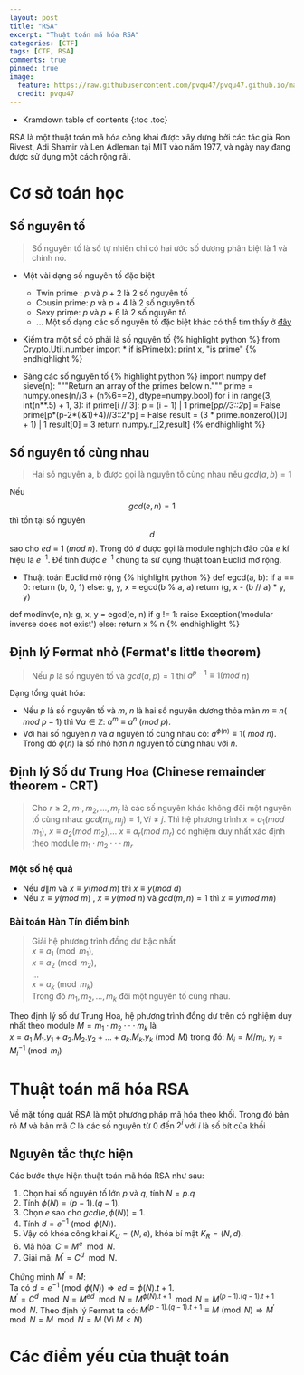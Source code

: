 ```yaml
---
layout: post
title: "RSA"
excerpt: "Thuật toán mã hóa RSA"
categories: [CTF]
tags: [CTF, RSA]
comments: true
pinned: true
image:
  feature: https://raw.githubusercontent.com/pvqu47/pvqu47.github.io/master/img/rsa-ctf.png
  credit: pvqu47
---
```

* Kramdown table of contents
{:toc .toc}

RSA là một thuật toán mã hóa công khai được xây dựng bởi các tác giả Ron Rivest, Adi Shamir và Len Adleman tại MIT vào năm 1977, và ngày nay đang được sử dụng một cách rộng rãi. 
# Cơ sở toán học 
## Số nguyên tố

> Số nguyên tố là số tự nhiên chỉ có hai ước số dương phân biệt là 1 và chính nó.

* Một vài dạng số nguyên tố đặc biệt
	- Twin prime : $p$ và $p+2$ là 2 số nguyên tố
	- Cousin prime: $p$ và $p+4$ là 2 số nguyên tố
	- Sexy prime: $p$ và $p+6$ là 2 số nguyên tố
	- ... Một số dạng các số nguyên tố đặc biệt khác có thể tìm thấy ở [đây](https://prime-numbers.info/article/)

* Kiểm tra một số có phải là số nguyên tố
{% highlight python %}
from Crypto.Util.number import *
if isPrime(x):
	print x, "is prime"
{% endhighlight %}

* Sàng các số nguyên tố 
{% highlight python %}
import numpy
def sieve(n):
    """Return an array of the primes below n."""
    prime = numpy.ones(n//3 + (n%6==2), dtype=numpy.bool)
    for i in range(3, int(n**.5) + 1, 3):
        if prime[i // 3]:
            p = (i + 1) | 1
            prime[p*p//3::2*p] = False
            prime[p*(p-2*(i&1)+4)//3::2*p] = False
    result = (3 * prime.nonzero()[0] + 1) | 1
    result[0] = 3
    return numpy.r_[2,result]
{% endhighlight %}

## Số nguyên tố cùng nhau 
> Hai số nguyên a, b được gọi là nguyên tố cùng nhau nếu $gcd(a, b) = 1$

Nếu $$gcd(e, n) = 1$$ thì tồn tại số nguyên $$d$$ sao cho $ed \equiv 1$ $(mod$ $n)$. Trong đó $d$ được gọi là module nghịch đảo của $e$ kí hiệu là $e^{-1}$. Để tính được $e^{-1}$ chúng ta sử dụng thuật toán Euclid mở rộng. 
* Thuật toán Euclid mở rộng
{% highlight python %}
def egcd(a, b):
    if a == 0:
        return (b, 0, 1)
    else:
        g, y, x = egcd(b % a, a)
        return (g, x - (b // a) * y, y)

def modinv(e, n):
    g, x, y = egcd(e, n)
    if g != 1:
        raise Exception('modular inverse does not exist')
    else:
        return x % n
{% endhighlight %}

## Định lý Fermat nhỏ (Fermat's little theorem)
> Nếu $p$ là số nguyên tố và $gcd(a, p) = 1$ thì $a^{p-1} \equiv 1 (mod$ $n)$

Dạng tổng quát hóa: 
* Nếu $p$ là số nguyên tố và $m$, $n$ là hai số nguyên dương thỏa mãn $m \equiv n($ $mod$ $p - 1)$ thì $\forall a \in \mathbb{Z}$: $a^{m} \equiv a^{n}$ $(mod$ $p)$.
* Với hai số nguyên $n$ và $a$ nguyên tố cùng nhau có: $a^{\phi(n)} \equiv 1($ $mod$ $n)$. Trong đó $\phi(n)$ là số nhỏ hơn $n$ nguyên tố cùng nhau với $n$.

## Định lý Số dư Trung Hoa (Chinese remainder theorem - CRT)
> Cho $r \geq 2$, $m_1, m_2, ..., m_r$ là các số nguyên khác không đôi một nguyên tố cùng nhau: $gcd(m_i, m_j) = 1, \forall i \ne j$. Thì hệ phương trình $x \equiv a_1 (mod$ $m_1)$, $x \equiv a_2 (mod$ $m_2)$,... $x \equiv a_r (mod$ $m_r)$ có nghiệm duy nhất xác định theo module $m_1 \cdot m_2 \cdot \cdot \cdot m_r$

### Một số hệ quả
* Nếu $d \| m$ và $x \equiv y (mod$ $m)$ thì $x \equiv y (mod$ $d)$
* Nếu $x \equiv y (mod$ $m)$ , $x \equiv y (mod$ $n)$ và $gcd(m, n) = 1$ thì $x \equiv y(mod$ $mn)$
<!-- \pmod{n_b} -->

### Bài toán Hàn Tín điểm binh
>Giải hệ phương trình đồng dư bậc nhất <br/>
            $x \equiv a_1 \pmod{m_1}$, <br/>
            $x \equiv a_2 \pmod{m_2}$, <br/>
            ... <br/>
            $x \equiv a_k \pmod{m_k}$ <br/>
Trong đó $m_1, m_2, ..., m_k$ đôi một nguyên tố cùng nhau. 

Theo định lý số dư Trung Hoa, hệ phương trình đồng dư trên có nghiệm duy nhất theo module $M = m_1 \cdot m_2 \cdot \cdot \cdot m_k$ là  
$x = a_1 . M_1 . y_1 + a_2 . M_2 . y_2 + ... + a_k . M_k . y_k \pmod{M}$ trong đó: $M_i = M / m_i$, $y_i = M_i^{-1} \pmod{m_i}$
# Thuật toán mã hóa RSA
Về mặt tổng quát RSA là một phương pháp mã hóa theo khối. Trong đó bản rõ $M$ và bản mã $C$ là các số nguyên từ 0 đến $2^i$ với $i$ là số bít của khối
## Nguyên tắc thực hiện
Các bước thực hiện thuật toán mã hóa RSA như sau:
1.  Chọn hai số nguyên tố lớn $p$ và $q$, tính $N=p.q$
2.  Tính $\phi(N)=(p-1).(q-1)$.
3.  Chọn $e$ sao cho $gcd(e, \phi(N)) = 1$.
4.  Tính $d = e^{-1} \pmod{\phi(N)}$. 
5.  Vậy có khóa công khai $K_U=(N, e)$, khóa bí mật $K_R=(N, d)$.
6.  Mã hóa: $C = M^{e} \mod N$.
7.  Giải mã: $M^{'} = C^{d} \mod N$.

Chứng minh $M^{'} = M$: <br/>
Ta có $d = e^{-1} \pmod{\phi(N)} \Rightarrow ed = \phi(N).t + 1$. <br/>
$M^{'} = C^{d} \mod N = M^{ed} \mod N = M^{\phi(N).t + 1} \mod N = M^{(p-1).(q-1).t + 1} \mod N$. Theo định lý Fermat ta có: $M^{(p-1).(q-1).t + 1} \equiv M \pmod{N} \Rightarrow M^{'} \mod N = M \mod N = M$ (Vì $M < N$)
## 
# Các điểm yếu của thuật toán
